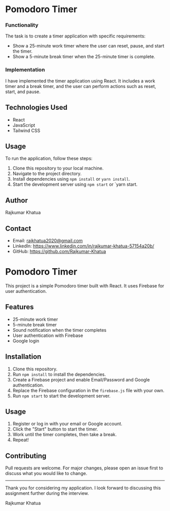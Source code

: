 
# Pomodoro Timer

### Functionality
The task is to create a timer application with specific requirements:
- Show a 25-minute work timer where the user can reset, pause, and start the timer.
- Show a 5-minute break timer when the 25-minute timer is complete.

### Implementation
I have implemented the timer application using React. It includes a work timer and a break timer, and the user can perform actions such as reset, start, and pause.

## Technologies Used
- React
- JavaScript
- Tailwind CSS

## Usage
To run the application, follow these steps:
1. Clone this repository to your local machine.
2. Navigate to the project directory.
3. Install dependencies using `npm install` or `yarn install`.
4. Start the development server using `npm start` or `yarn start.

## Author
Rajkumar Khatua

## Contact
- Email: rajkhatua2020@gmail.com
- LinkedIn: https://www.linkedin.com/in/rajkumar-khatua-57154a20b/
- GitHub: https://github.com/Rajkumar-Khatua

# Pomodoro Timer

This project is a simple Pomodoro timer built with React. It uses Firebase for user authentication.

## Features

- 25-minute work timer
- 5-minute break timer
- Sound notification when the timer completes
- User authentication with Firebase
- Google login

## Installation

1. Clone this repository.
2. Run `npm install` to install the dependencies.
3. Create a Firebase project and enable Email/Password and Google authentication.
4. Replace the Firebase configuration in the `firebase.js` file with your own.
5. Run `npm start` to start the development server.

## Usage

1. Register or log in with your email or Google account.
2. Click the "Start" button to start the timer.
3. Work until the timer completes, then take a break.
4. Repeat!

## Contributing

Pull requests are welcome. For major changes, please open an issue first to discuss what you would like to change.

---

Thank you for considering my application. I look forward to discussing this assignment further during the interview.

Rajkumar Khatua
